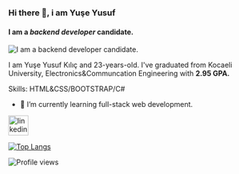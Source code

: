 ### Hi there 👋, i am Yuşe Yusuf
#### I am a *backend developer* candidate.
![I am a *backend developer* candidate.](https://i.hizliresim.com/jflwdlg.png)

I am Yuşe Yusuf Kılıç and 23-years-old. I've graduated from Kocaeli University, Electronics&Communcation Engineering with **2.95 GPA.**

Skills: HTML&CSS/BOOTSTRAP/C#

- 🌱 I’m currently learning full-stack web development. 


[<img src='https://cdn.jsdelivr.net/npm/simple-icons@3.0.1/icons/linkedin.svg' alt='linkedin' height='40' style="font-color:white">](https://www.linkedin.com/in/yuseyusufkilic/)  

[![Top Langs](https://github-readme-stats.vercel.app/api/top-langs/?username=yuseyusufkilic)](https://github.com/anuraghazra/github-readme-stats)

![Profile views](https://gpvc.arturio.dev/yuseyusufkilic)  
